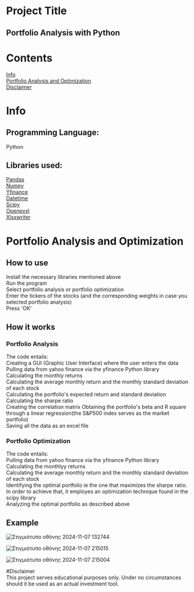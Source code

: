 # Project Title
## Portfolio Analysis with Python <br>
# Contents
[Info](#Info)<br>
[Portfolio Analysis and Optimization](#Portfolio-Analysis-and-Optimization)<br>
[Disclaimer](#Disclaimer)
# Info
## Programming Language: 
Python <br>
## Libraries used:
[Pandas](https://pandas.pydata.org/#:~:text=pandas%20is%20a%20fast,%20powerful,%20flexible)<br>
[Numpy](https://numpy.org/)<br>
[Yfinance](https://pypi.org/project/yfinance/)<br>
[Datetime](https://docs.python.org/3/library/datetime.html)<br>
[Scipy](https://scipy.org/)<br>
[Openpyxl](https://pypi.org/project/openpyxl/#:~:text=openpyxl%20is%20a%20Python%20library%20to)<br>
[Xlsxwriter](https://pypi.org/project/XlsxWriter/#:~:text=XlsxWriter%20is%20a%20Python%20module%20for)<br>
# Portfolio Analysis and Optimization
## How to use
Install the necessary libraries mentioned above<br>
Run the program <br>
Select portfolio analysis or portfolio optimization <br>
Enter the tickers of the stocks (and the corresponding weights in case you selected portfolio analysis)<br>
Press 'OK'<br>


## How it works
### Portfolio Analysis
The code entails: <br>
Creating a GUI (Graphic User Interface) where the user enters the data<br>
Pulling data from yahoo finance via the yfinance Python library <br>
Calculating the monthly returns <br>
Calculating the average monthly return and the monthly standard deviation of each stock <br>
Calculating the portfolio's expected return and standard deviation<br>
Calculating the sharpe ratio<br>
Creating the correlation matrix
Obtaining the portfolio's beta and R square through a linear regression(the S&P500 index serves as the market portfolio)<br>
Saving all the data as an excel file <br>

### Portfolio Optimization 
The code entails:<br>
Pulling data from yahoo finance via the yfinance Python library <br>
Calculating the monthlyy returns <br>
Calculating the average monthly return and the monthly standard deviation of each stock <br>
Identifying the optimal portfolio ie the one that maximizes the sharpe ratio.<br>
In order to achieve that, it employes an optimization technique found in the scipy library <br>
Analyzing the optimal portfolio as described above <br>


## Example

![Στιγμιότυπο οθόνης 2024-11-07 132744](https://github.com/user-attachments/assets/223628c8-d905-4a36-a9ff-068590737ffa)


![Στιγμιότυπο οθόνης 2024-11-07 215015](https://github.com/user-attachments/assets/bf4ad554-ef67-48d7-aadd-5f18998f8ec5)


![Στιγμιότυπο οθόνης 2024-11-07 215004](https://github.com/user-attachments/assets/477634eb-f917-4132-9d94-19785e443d3e)

#Disclaimer<br>
This project serves educational purposes only. Under no circumstances should it be used as an actual investment tool.

